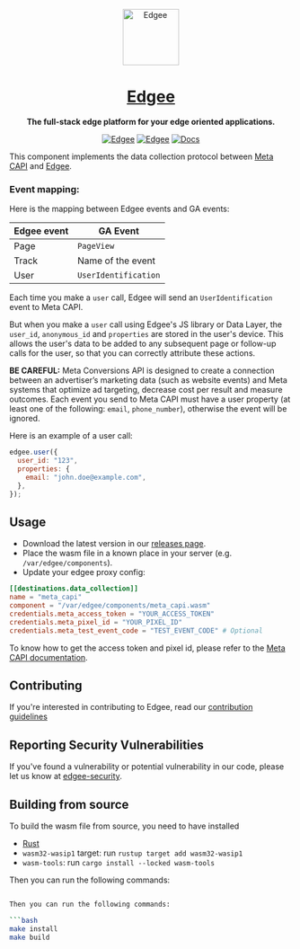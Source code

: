 <div align="center">

<p align="center">
  <a href="https://www.edgee.cloud">
    <picture>
      <source media="(prefers-color-scheme: dark)" srcset="https://cdn.edgee.cloud/img/favicon-dark.svg">
      <img src="https://cdn.edgee.cloud/img/favicon.svg" height="100" alt="Edgee">
    </picture>
    <h1 align="center">Edgee</h1>
  </a>
</p>


**The full-stack edge platform for your edge oriented applications.**

[![Edgee](https://img.shields.io/badge/edgee-open%20source-blueviolet.svg)](https://www.edgee.cloud)
[![Edgee](https://img.shields.io/badge/slack-edgee-blueviolet.svg?logo=slack)](https://www.edgee.cloud/slack)
[![Docs](https://img.shields.io/badge/docs-published-blue)](https://docs.edgee.cloud)

</div>

This component implements the data collection protocol between [Meta CAPI](https://developers.facebook.com/docs/marketing-api/conversions-api/) and [Edgee](https://www.edgee.cloud).

### Event mapping:

Here is the mapping between Edgee events and GA events:

| Edgee event | GA Event  |
|-------------|-----------|
| Page   | `PageView`     |
| Track  | Name of the event |
| User   | `UserIdentification` |

Each time you make a `user` call, Edgee will send an `UserIdentification` event to Meta CAPI.

But when you make a `user` call using Edgee's JS library or Data Layer, the `user_id`, `anonymous_id` and `properties` are stored in the user's device.
This allows the user's data to be added to any subsequent page or follow-up calls for the user, so that you can correctly attribute these actions.

**BE CAREFUL:**
Meta Conversions API is designed to create a connection between an advertiser’s marketing data (such as website events) and Meta systems that optimize ad targeting, decrease cost per result and measure outcomes.
Each event you send to Meta CAPI must have a user property (at least one of the following: `email`, `phone_number`), otherwise the event will be ignored.

Here is an example of a user call:
```javascript
edgee.user({
  user_id: "123",
  properties: {
    email: "john.doe@example.com",
  },
});
```

## Usage

- Download the latest version in our [releases page](../../releases). 
- Place the wasm file in a known place in your server (e.g. `/var/edgee/components`).
- Update your edgee proxy config:
```toml
[[destinations.data_collection]]
name = "meta_capi"
component = "/var/edgee/components/meta_capi.wasm"
credentials.meta_access_token = "YOUR_ACCESS_TOKEN"
credentials.meta_pixel_id = "YOUR_PIXEL_ID"
credentials.meta_test_event_code = "TEST_EVENT_CODE" # Optional
```

To know how to get the access token and pixel id, please refer to the [Meta CAPI documentation](https://developers.facebook.com/docs/marketing-api/conversions-api/get-started).

## Contributing
If you're interested in contributing to Edgee, read our [contribution guidelines](./CONTRIBUTING.md)

## Reporting Security Vulnerabilities
If you've found a vulnerability or potential vulnerability in our code, please let us know at
[edgee-security](mailto:security@edgee.cloud).

## Building from source

To build the wasm file from source, you need to have installed 
- [Rust](https://www.rust-lang.org/tools/install)
- `wasm32-wasip1` target: run `rustup target add wasm32-wasip1`
- `wasm-tools`: run `cargo install --locked wasm-tools`

Then you can run the following commands:

```bash

Then you can run the following commands:

```bash
make install
make build
```